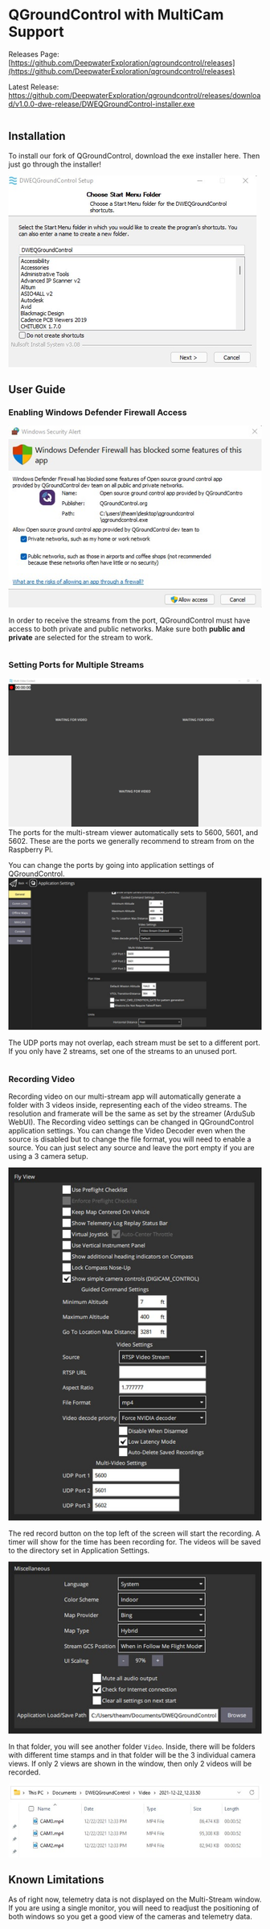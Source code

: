 # QGroundControl with MultiCam Support

Releases Page: [https://github.com/DeepwaterExploration/qgroundcontrol/releases](https://github.com/DeepwaterExploration/qgroundcontrol/releases)

Latest Release: <https://github.com/DeepwaterExploration/qgroundcontrol/releases/download/v1.0.0-dwe-release/DWEQGroundControl-installer.exe>

```{note} DWE QGroundControl is no longer in beta as of December 22nd
```

## Installation

To install our fork of QGroundControl, download the exe installer here. Then just go through the installer!

![DWE QGround Control Installer](../img/qgroundcontrol/DweQGroundInstaller.jpg)

## User Guide
### Enabling Windows Defender Firewall Access
![DWE QGround Control Installer](../img/qgroundcontrol/qgroundfirewall.jpg)

In order to receive the streams from the port, QGroundControl must have access to both private and public networks. Make sure both **public and private** are selected for the stream to work.

```{important} If you did not allow QGroundControl to have access to communicate through the network and you are unable to view streams, it is still possible to allow the application through the firewall.
```

### Setting Ports for Multiple Streams
![DWE QGround Control Installer](../img/qgroundcontrol/DweQGroundStream.jpg)
The ports for the multi-stream viewer automatically sets to 5600, 5601, and 5602. These are the ports we generally recommend to stream from on the Raspberry Pi.

You can change the ports by going into application settings of QGroundControl.
![DWE QGround Control Installer](../img/qgroundcontrol/DweQGroundPorts.jpg)

The UDP ports may not overlap, each stream must be set to a different port. If you only have 2 streams, set one of the streams to an unused port.

```{note} You can still use the normal video stream which would allow you to have 4 camera views maximum. This is ideal for 2 monitor setups where you can have the DWEQGroundControl window on one monitor and the Multi-Video Context window on another. You will need 4 unused USB ports on the RPi to stream 4 cameras from it.
```

### Recording Video 
Recording video on our multi-stream app will automatically generate a folder with 3 videos inside, representing each of the video streams. The resolution and framerate will be the same as set by the streamer (ArduSub WebUI). The Recording video settings can be changed in QGroundControl application settings. You can change the Video Decoder even when the source is disabled but to change the file format, you will need to enable a source. You can just select any source and leave the port empty if you are using a 3 camera setup. 

![DWE QGround Control Installer](../img/qgroundcontrol/DweQGroundRecording.jpg)

The red record button on the top left of the screen will start the recording. A timer will show for the time has been recording for. The videos will be saved to the directory set in Application Settings.

![DWE QGround Control Installer](../img/qgroundcontrol/DweQGroundFolder.jpg)

In that folder, you will see another folder `Video`. Inside, there will be folders with different time stamps and in that folder will be the 3 individual camera views. If only 2 views are shown in the window, then only 2 videos will be recorded. 

![DWE QGround Control Installer](../img/qgroundcontrol/DweQGroundFolderSaved.jpg)

## Known Limitations
As of right now, telemetry data is not displayed on the Multi-Stream window. If you are using a single monitor, you will need to readjust the positioning of both windows so you get a good view of the cameras and telemetry data. 
